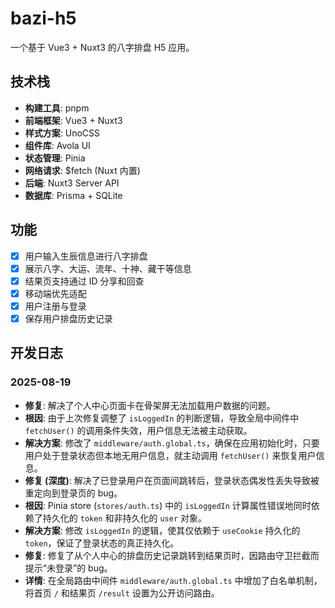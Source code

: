 # bazi-h5

一个基于 Vue3 + Nuxt3 的八字排盘 H5 应用。

## 技术栈

- **构建工具**: pnpm
- **前端框架**: Vue3 + Nuxt3
- **样式方案**: UnoCSS
- **组件库**: Avola UI
- **状态管理**: Pinia
- **网络请求**: $fetch (Nuxt 内置)
- **后端**: Nuxt3 Server API
- **数据库**: Prisma + SQLite

## 功能

- [x] 用户输入生辰信息进行八字排盘
- [x] 展示八字、大运、流年、十神、藏干等信息
- [x] 结果页支持通过 ID 分享和回查
- [x] 移动端优先适配
- [x] 用户注册与登录
- [x] 保存用户排盘历史记录

## 开发日志

### 2025-08-19

- **修复**: 解决了个人中心页面卡在骨架屏无法加载用户数据的问题。
- **根因**: 由于上次修复调整了 `isLoggedIn` 的判断逻辑，导致全局中间件中 `fetchUser()` 的调用条件失效，用户信息无法被主动获取。
- **解决方案**: 修改了 `middleware/auth.global.ts`，确保在应用初始化时，只要用户处于登录状态但本地无用户信息，就主动调用 `fetchUser()` 来恢复用户信息。
- **修复 (深度)**: 解决了已登录用户在页面间跳转后，登录状态偶发性丢失导致被重定向到登录页的 bug。
- **根因**: Pinia store (`stores/auth.ts`) 中的 `isLoggedIn` 计算属性错误地同时依赖了持久化的 `token` 和非持久化的 `user` 对象。
- **解决方案**: 修改 `isLoggedIn` 的逻辑，使其仅依赖于 `useCookie` 持久化的 `token`，保证了登录状态的真正持久化。
- **修复**: 修复了从个人中心的排盘历史记录跳转到结果页时，因路由守卫拦截而提示“未登录”的 bug。
- **详情**: 在全局路由中间件 `middleware/auth.global.ts` 中增加了白名单机制，将首页 `/` 和结果页 `/result` 设置为公开访问路由。
